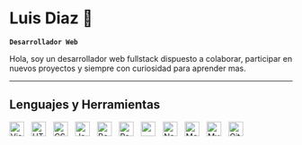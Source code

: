 # Luis Diaz 👋

**`Desarrollador Web`**

Hola, soy un desarrollador web fullstack dispuesto a colaborar, participar en nuevos proyectos y siempre con curiosidad para aprender mas.

---
## Lenguajes y Herramientas

<img align="left" alt="Visual Studio Code" width="26px" style="padding-right:10px" src="https://cdn.jsdelivr.net/gh/devicons/devicon/icons/vscode/vscode-original.svg"/>
<img align="left" alt="HTML5" width="26px" style="padding-right:10px" src="https://cdn.jsdelivr.net/gh/devicons/devicon/icons/html5/html5-original.svg"/>
<img align="left" alt="CSS3" width="26px" style="padding-right:10px" src="https://cdn.jsdelivr.net/gh/devicons/devicon/icons/css3/css3-original.svg"/>
<img align="left" alt="JavaScript" width="26px" style="padding-right:10px" src="https://cdn.jsdelivr.net/gh/devicons/devicon/icons/javascript/javascript-original.svg"/>
<img align="left" alt="Boottrap" width="26px" style="padding-right:10px" src="https://cdn.jsdelivr.net/gh/devicons/devicon/icons/bootstrap/bootstrap-original.svg"/>
<img align="left" alt="React" width="26px" style="padding-right:10px" src="https://cdn.jsdelivr.net/gh/devicons/devicon/icons/react/react-original.svg"/>
<img align="left" alt"Java" width="26px" style="padding-right:10px" src="https://cdn.jsdelivr.net/gh/devicons/devicon/icons/java/java-original.svg"/>
<img align="left" alt="Node.js" width="26px" style="padding-right:10px" src="https://cdn.jsdelivr.net/gh/devicons/devicon/icons/nodejs/nodejs-original.svg"/>
<img align="left" alt="MongoDB" width="26px" style="padding-right:10px" src="https://cdn.jsdelivr.net/gh/devicons/devicon/icons/mongodb/mongodb-original.svg"/>
<img align="left" alt="MySQL" width="26px" style="padding-right:10px" src="https://cdn.jsdelivr.net/gh/devicons/devicon/icons/mysql/mysql-original.svg"/>
<img align="left" alt="Git" width="26px" style="padding-right:10px" src="https://cdn.jsdelivr.net/gh/devicons/devicon/icons/git/git-original.svg"/>
            
<!--

Here are some ideas to get you started:

- 🔭 I’m currently working on ...
- 🌱 I’m currently learning ...
- 👯 I’m looking to collaborate on ...
- 🤔 I’m looking for help with ...
- 💬 Ask me about ...
- 📫 How to reach me: ...
- 😄 Pronouns: ...
- ⚡ Fun fact: ...
-->
